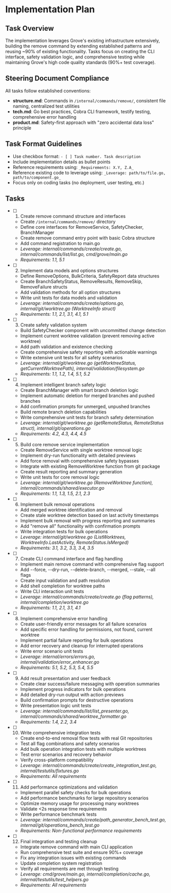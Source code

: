# Implementation Plan

## Task Overview

The implementation leverages Grove's existing infrastructure extensively, building the remove command by extending established patterns and reusing ~90% of existing functionality. Tasks focus on creating the CLI interface, safety validation logic, and comprehensive testing while maintaining Grove's high code quality standards (90%+ test coverage).

## Steering Document Compliance

All tasks follow established conventions:

- **structure.md**: Commands in `/internal/commands/remove/`, consistent file naming, centralized test utilities
- **tech.md**: Go best practices, Cobra CLI framework, testify testing, comprehensive error handling
- **product.md**: Safety-first approach with "zero accidental data loss" principle

## Task Format Guidelines

- Use checkbox format: `- [ ] Task number. Task description`
- Include implementation details as bullet points
- Reference requirements using: `_Requirements: X.Y, Z.A_`
- Reference existing code to leverage using: `_Leverage: path/to/file.go, path/to/component.go_`
- Focus only on coding tasks (no deployment, user testing, etc.)

## Tasks

- [ ]   1. Create remove command structure and interfaces
    - Create `/internal/commands/remove/` directory
    - Define core interfaces for RemoveService, SafetyChecker, BranchManager
    - Create remove command entry point with basic Cobra structure
    - Add command registration to main.go
    - _Leverage: internal/commands/create/create.go, internal/commands/list/list.go, cmd/grove/main.go_
    - _Requirements: 1.1, 5.1_

- [ ]   2. Implement data models and options structures
    - Define RemoveOptions, BulkCriteria, SafetyReport data structures
    - Create BranchSafetyStatus, RemoveResults, RemoveSkip, RemoveFailure structs
    - Add validation methods for all option structures
    - Write unit tests for data models and validation
    - _Leverage: internal/commands/create/options.go, internal/git/worktree.go (WorktreeInfo struct)_
    - _Requirements: 1.1, 2.1, 3.1, 4.1, 5.1_

- [ ]   3. Create safety validation system
    - Build SafetyChecker component with uncommitted change detection
    - Implement current worktree validation (prevent removing active worktree)
    - Add path validation and existence checking
    - Create comprehensive safety reporting with actionable warnings
    - Write extensive unit tests for all safety scenarios
    - _Leverage: internal/git/worktree.go (getWorktreeStatus, getCurrentWorktreePath), internal/validation/filesystem.go_
    - _Requirements: 1.1, 1.2, 1.4, 5.1, 5.2_

- [ ]   4. Implement intelligent branch safety logic
    - Create BranchManager with smart branch deletion logic
    - Implement automatic deletion for merged branches and pushed branches
    - Add confirmation prompts for unmerged, unpushed branches
    - Build remote branch deletion capabilities
    - Write comprehensive unit tests for branch safety determination
    - _Leverage: internal/git/worktree.go (getRemoteStatus, RemoteStatus struct), internal/git/operations.go_
    - _Requirements: 4.2, 4.3, 4.4, 4.5_

- [ ]   5. Build core remove service implementation
    - Create RemoveService with single worktree removal logic
    - Implement dry-run functionality with detailed previews
    - Add force removal with comprehensive safety bypasses
    - Integrate with existing RemoveWorktree function from git package
    - Create result reporting and summary generation
    - Write unit tests for core removal logic
    - _Leverage: internal/git/worktree.go (RemoveWorktree function), internal/commands/shared/executor.go_
    - _Requirements: 1.1, 1.3, 1.5, 2.1, 2.3_

- [ ]   6. Implement bulk removal operations
    - Add merged worktree identification and removal
    - Create stale worktree detection based on last activity timestamps
    - Implement bulk removal with progress reporting and summaries
    - Add "remove all" functionality with confirmation prompts
    - Write integration tests for bulk operations
    - _Leverage: internal/git/worktree.go (ListWorktrees, WorktreeInfo.LastActivity, RemoteStatus.IsMerged)_
    - _Requirements: 3.1, 3.2, 3.3, 3.4, 3.5_

- [ ]   7. Create CLI command interface and flag handling
    - Implement main remove command with comprehensive flag support
    - Add --force, --dry-run, --delete-branch, --merged, --stale, --all flags
    - Create input validation and path resolution
    - Add shell completion for worktree paths
    - Write CLI interaction unit tests
    - _Leverage: internal/commands/create/create.go (flag patterns), internal/completion/worktree.go_
    - _Requirements: 1.1, 2.1, 3.1, 4.1_

- [ ]   8. Implement comprehensive error handling
    - Create user-friendly error messages for all failure scenarios
    - Add specific error handling for permissions, not found, current worktree
    - Implement partial failure reporting for bulk operations
    - Add error recovery and cleanup for interrupted operations
    - Write error scenario unit tests
    - _Leverage: internal/errors/errors.go, internal/validation/error_enhancer.go_
    - _Requirements: 5.1, 5.2, 5.3, 5.4, 5.5_

- [ ]   9. Add result presentation and user feedback
    - Create clear success/failure messaging with operation summaries
    - Implement progress indicators for bulk operations
    - Add detailed dry-run output with action previews
    - Build confirmation prompts for destructive operations
    - Write presentation logic unit tests
    - _Leverage: internal/commands/list/list_presenter.go, internal/commands/shared/worktree_formatter.go_
    - _Requirements: 1.4, 2.2, 3.4_

- [ ]   10. Write comprehensive integration tests
    - Create end-to-end removal flow tests with real Git repositories
    - Test all flag combinations and safety scenarios
    - Add bulk operation integration tests with multiple worktrees
    - Test error scenarios and recovery behavior
    - Verify cross-platform compatibility
    - _Leverage: internal/commands/create/create_integration_test.go, internal/testutils/fixtures.go_
    - _Requirements: All requirements_

- [ ]   11. Add performance optimizations and validation
    - Implement parallel safety checks for bulk operations
    - Add performance benchmarks for large repository scenarios
    - Optimize memory usage for processing many worktrees
    - Validate <2s response time requirements
    - Write performance benchmark tests
    - _Leverage: internal/commands/create/path_generator_bench_test.go, internal/git/operations_bench_test.go_
    - _Requirements: Non-functional performance requirements_

- [ ]   12. Final integration and testing cleanup
    - Integrate remove command with main CLI application
    - Run comprehensive test suite and ensure 90%+ coverage
    - Fix any integration issues with existing commands
    - Update completion system registration
    - Verify all requirements are met through testing
    - _Leverage: cmd/grove/main.go, internal/completion/cache.go, internal/testutils/test_helpers.go_
    - _Requirements: All requirements_
